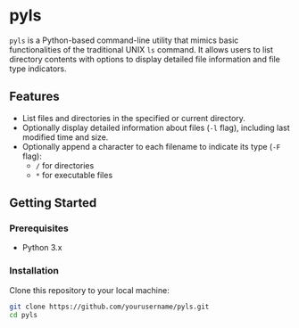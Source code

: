 # pyls

`pyls` is a Python-based command-line utility that mimics basic functionalities of the traditional UNIX `ls` command. It allows users to list directory contents with options to display detailed file information and file type indicators.

## Features

- List files and directories in the specified or current directory.
- Optionally display detailed information about files (`-l` flag), including last modified time and size.
- Optionally append a character to each filename to indicate its type (`-F` flag):
  - `/` for directories
  - `*` for executable files

## Getting Started

### Prerequisites

- Python 3.x

### Installation

Clone this repository to your local machine:

```bash
git clone https://github.com/yourusername/pyls.git
cd pyls

